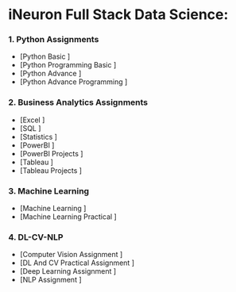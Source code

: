 # iNeuron Full Stack Data Science:

### 1. Python Assignments
- [Python Basic ]
- [Python Programming Basic ]
- [Python Advance ]
- [Python Advance Programming ]

### 2. Business Analytics Assignments
- [Excel ]
- [SQL ]
- [Statistics ]
- [PowerBI ]
- [PowerBI Projects ]
- [Tableau ]
- [Tableau Projects ]
### 3. Machine Learning
- [Machine Learning ]
- [Machine Learning Practical ]

### 4. DL-CV-NLP
- [Computer Vision Assignment ]
- [DL And CV Practical Assignment ]
- [Deep Learning Assignment ]
- [NLP Assignment ]
